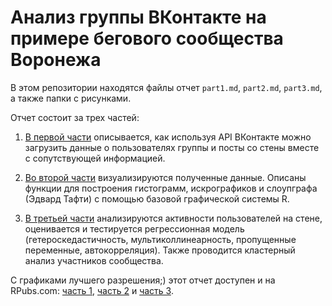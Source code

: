 # Анализ группы ВКонтакте на примере бегового сообщества Воронежа

В этом репозитории находятся файлы отчет `part1.md`, `part2.md`, `part3.md`, а также папки с рисунками.

Отчет состоит за трех частей:

1. [В первой части](part1.md) описывается, как используя API ВКонтакте можно загрузить данные о пользователях группы и 
посты со стены вместе с сопутствующей информацией.

2. [Во второй части](part2.md) визуализируются полученные данные. Описаны функции для построения гистограмм, искрографиков
и слоупграфа (Эдвард Тафти) с помощью базовой графической системы R.

3. [В третьей части](part3.md) анализируются активности пользователей на стене, оценивается и тестируется регрессионная модель 
(гетероскедастичность, мультиколлинеарность, пропущенные переменные, автокорреляция). Также проводится кластерный анализ
участников сообщества.

С графиками лучшего разрешения;) этот отчет доступен и на RPubs.com:
[часть 1](http://rpubs.com/yurkai/runvrn_part1), 
[часть 2](http://rpubs.com/yurkai/runvrn_part2) и 
[часть 3](http://rpubs.com/yurkai/runvrn_part3).
